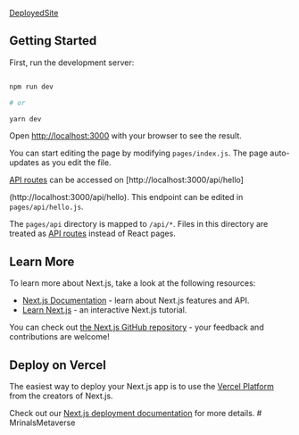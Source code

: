 
[DeployedSite](https://64d907c3aee17330c78eff62--peppy-chimera-b2544c.netlify.app/)

## Getting Started

First, run the development server:


```bash

npm run dev

# or

yarn dev
```


Open [http://localhost:3000](http://localhost:3000) with your browser to see the result.


You can start editing the page by modifying `pages/index.js`. The page auto-updates as you edit the file.


[API routes](https://nextjs.org/docs/api-routes/introduction) can be accessed on [http://localhost:3000/api/hello]

(http://localhost:3000/api/hello). This endpoint can be edited in `pages/api/hello.js`.


The  `pages/api` directory is mapped to  `/api/*`.  Files in this directory are treated as [API routes](https://nextjs.org/docs/api-routes/introduction) instead of React pages.


## Learn More


To learn more about Next.js, take a look at the following resources:

- [Next.js Documentation](https://nextjs.org/docs) - learn about Next.js features and API.
- [Learn Next.js](https://nextjs.org/learn) - an interactive Next.js tutorial.

You can check out [the Next.js GitHub repository](https://github.com/vercel/next.js/) - your feedback and contributions are welcome!


## Deploy on Vercel

The easiest way to deploy your Next.js app is to use the [Vercel Platform](https://vercel.com/new?utm_medium=default-template&filter=next.js&utm_source=create-next-app&utm_campaign=create-next-app-readme) from the creators of Next.js.

Check out our [Next.js deployment documentation](https://nextjs.org/docs/deployment) for more details.
#   M r i n a l s M e t a v e r s e 
 
 
